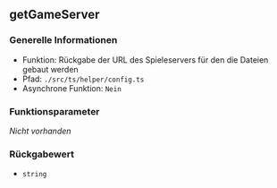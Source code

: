 ## getGameServer

### Generelle Informationen

- Funktion: Rückgabe der URL des Spieleservers für den die Dateien gebaut werden
- Pfad: `./src/ts/helper/config.ts`
- Asynchrone Funktion: `Nein`

### Funktionsparameter

_Nicht vorhanden_

### Rückgabewert

- `string`
